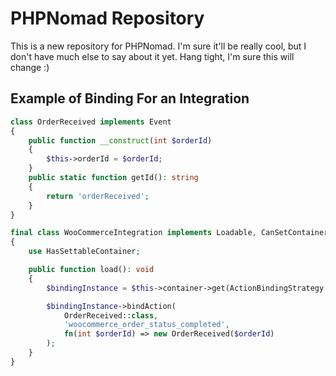 # PHPNomad Repository

This is a new repository for PHPNomad. I'm sure it'll be really cool, but I don't have much else to say about it yet. Hang tight, I'm sure this will change :)

## Example of Binding For an Integration

```php
class OrderReceived implements Event
{
    public function __construct(int $orderId)
    {
        $this->orderId = $orderId;
    }
    public static function getId(): string
    {
        return 'orderReceived';
    }
}

final class WooCommerceIntegration implements Loadable, CanSetContainer
{
    use HasSettableContainer;

    public function load(): void
    {
        $bindingInstance = $this->container->get(ActionBindingStrategy::class);

        $bindingInstance->bindAction(
            OrderReceived::class,
            'woocommerce_order_status_completed',
            fn(int $orderId) => new OrderReceived($orderId)
        );
    }
}
```